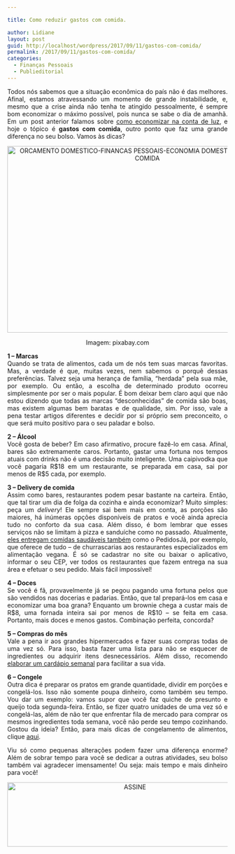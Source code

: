 ```yaml
---

title: Como reduzir gastos com comida.

author: Lidiane
layout: post
guid: http://localhost/wordpress/2017/09/11/gastos-com-comida/
permalink: /2017/09/11/gastos-com-comida/
categories:
  - Finanças Pessoais
  - Publieditorial
---
```

<p style="text-align: justify;">
  Todos nós sabemos que a situação econômica do país não é das melhores. Afinal, estamos atravessando um momento de grande instabilidade, e, mesmo que a crise ainda não tenha te atingido pessoalmente, é sempre bom economizar o máximo possível, pois nunca se sabe o dia de amanhã. Em um post anterior falamos sobre <a href="http://www.trololodemulher.com.br/2012/07/13/reduzir-conta-energia-eletrica/" target="_blank">como economizar na conta de luz</a>, e hoje o tópico é <b>gastos com comida</b>, outro ponto que faz uma grande diferença no seu bolso. Vamos às dicas?
</p>

<p align="center">
  <img class="alignnone size-full wp-image-14113" src="http://www.trololodemulher.com.br/blog/wp-content/uploads/2017/09/ORCAMENTO-DOMESTICO-FINANCAS-PESSOAIS-ECONOMIA-DOMESTICA-GASTOS-COM-COMIDA.jpg" alt="ORCAMENTO DOMESTICO-FINANCAS PESSOAIS-ECONOMIA DOMESTICA-GASTOS COM COMIDA" width="640" height="426" />
</p>

<p align="center">
  Imagem: pixabay.com
</p>

<p align="justify">
  <b>1 &#8211; Marcas</b><br /> Quando se trata de alimentos, cada um de nós tem suas marcas favoritas. Mas, a verdade é que, muitas vezes, nem sabemos o porquê dessas preferências. Talvez seja uma herança de família, “herdada” pela sua mãe, por exemplo. Ou então, a escolha de determinado produto ocorreu simplesmente por ser o mais popular. É bom deixar bem claro aqui que não estou dizendo que todas as marcas “desconhecidas” de comida são boas, mas existem algumas bem baratas e de qualidade, sim. Por isso, vale a pena testar artigos diferentes e decidir por si próprio sem preconceito, o que será muito positivo para o seu paladar e bolso.
</p>

<p align="justify">
  <b>2 &#8211; Álcool</b><br /> Você gosta de beber? Em caso afirmativo, procure fazê-lo em casa. Afinal, bares são extremamente caros. Portanto, gastar uma fortuna nos tempos atuais com drinks não é uma decisão muito inteligente. Uma caipivodka que você pagaria R$18 em um restaurante, se preparada em casa, sai por menos de R$5 cada, por exemplo.
</p>

<p align="justify">
  <b>3 &#8211; Delivery de comida</b><br /> Assim como bares, restaurantes podem pesar bastante na carteira. Então, que tal tirar um dia de folga da cozinha e ainda economizar? Muito simples: peça um <i>delivery</i>! Ele sempre sai bem mais em conta, as porções são maiores, há inúmeras opções disponíveis de pratos e você ainda aprecia tudo no conforto da sua casa. Além disso, é bom lembrar que esses serviços não se limitam à pizza e sanduíche como no passado. Atualmente, <a href="https://www.pedidosja.com.br/comidas/comida-saudavel" target="_blank">eles entregam comidas saudáveis também</a> como o PedidosJá, por exemplo, que oferece de tudo &#8211; de churrascarias aos restaurantes especializados em alimentação vegana. É só se cadastrar no site ou baixar o aplicativo, informar o seu CEP, ver todos os restaurantes que fazem entrega na sua área e efetuar o seu pedido. Mais fácil impossível!
</p>

<p align="justify">
  <b>4 &#8211; Doces</b><br /> Se você é fã, provavelmente já se pegou pagando uma fortuna pelos que são vendidos nas docerias e padarias. Então, que tal prepará-los em casa e economizar uma boa grana? Enquanto um brownie chega a custar mais de R$8, uma fornada inteira sai por menos de R$10 – se feita em casa. Portanto, mais doces e menos gastos. Combinação perfeita, concorda?
</p>

<p align="justify">
  <b>5 &#8211; Compras do mês</b><br /> Vale a pena ir aos grandes hipermercados e fazer suas compras todas de uma vez só. Para isso, basta fazer uma lista para não se esquecer de ingredientes ou adquirir itens desnecessários. Além disso, recomendo <a href="http://bolsablindada.com.br/sugestoes-de-cardapio-para-a-semana-toda/" target="_blank">elaborar um cardápio semanal</a> para facilitar a sua vida.
</p>

<p align="justify">
  <b>6 &#8211; Congele</b><br /> Outra dica é preparar os pratos em grande quantidade, dividir em porções e congelá-los. Isso não somente poupa dinheiro, como também seu tempo. Vou dar um exemplo: vamos supor que você faz quiche de presunto e queijo toda segunda-feira. Então, se fizer quatro unidades de uma vez só e congelá-las, além de não ter que enfrentar fila de mercado para comprar os mesmos ingredientes toda semana, você não perde seu tempo cozinhando. Gostou da ideia? Então, para mais dicas de congelamento de alimentos, clique <a href="http://www.fazfacil.com.br/manutencao/congelamento-alimentos-prato/" target="_blank">aqui</a>.
</p>

<p align="justify">
  Viu só como pequenas alterações podem fazer uma diferença enorme? Além de sobrar tempo para você se dedicar a outras atividades, seu bolso também vai agradecer imensamente! Ou seja: mais tempo e mais dinheiro para você!
</p>

<p align="center">
  <a href="http://feedburner.google.com/fb/a/mailverify?uri=blogbichafemea&loc=pt_BR" target="_blank"><img class="alignnone size-full wp-image-14011" src="http://www.trololodemulher.com.br/blog/wp-content/uploads/2017/08/ASSINE.jpg" alt="ASSINE" width="568" height="147" /></a>
</p>

<p align="justify">
